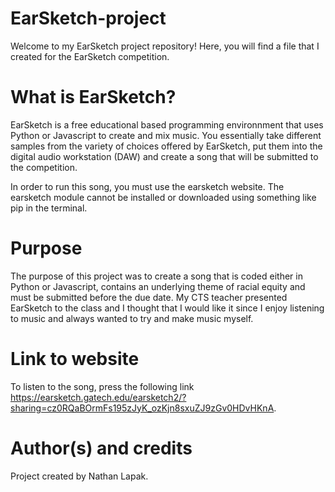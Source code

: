 # EarSketch-project
Welcome to my EarSketch project repository!
Here, you will find a file that I created for the EarSketch competition.

# What is EarSketch?
EarSketch is a free educational based programming environnment that uses Python or Javascript to create and mix music. You essentially take different samples from the variety of choices offered by EarSketch, put them into the digital audio workstation (DAW) and create a song that will be submitted to the competition. 

In order to run this song, you must use the earsketch website. The earsketch module cannot be installed or downloaded using something like pip in the terminal.

# Purpose
The purpose of this project was to create a song that is coded either in Python or Javascript, contains an underlying theme of racial equity and must be submitted before the due date. My CTS teacher presented EarSketch to the class and I thought that I would like it since I enjoy listening to music and always wanted to try and make music myself. 

# Link to website
To listen to the song, press the following link
https://earsketch.gatech.edu/earsketch2/?sharing=cz0RQaBOrmFs195zJyK_ozKjn8sxuZJ9zGv0HDvHKnA.

# Author(s) and credits
Project created by Nathan Lapak.
